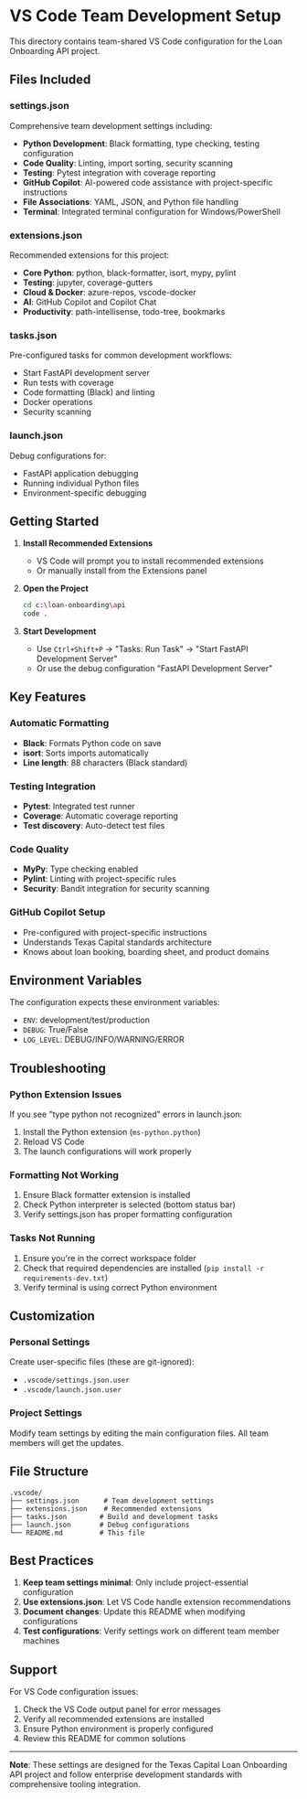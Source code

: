 # VS Code Team Development Setup

This directory contains team-shared VS Code configuration for the Loan Onboarding API project.

## Files Included

### settings.json
Comprehensive team development settings including:
- **Python Development**: Black formatting, type checking, testing configuration
- **Code Quality**: Linting, import sorting, security scanning
- **Testing**: Pytest integration with coverage reporting
- **GitHub Copilot**: AI-powered code assistance with project-specific instructions
- **File Associations**: YAML, JSON, and Python file handling
- **Terminal**: Integrated terminal configuration for Windows/PowerShell

### extensions.json
Recommended extensions for this project:
- **Core Python**: python, black-formatter, isort, mypy, pylint
- **Testing**: jupyter, coverage-gutters
- **Cloud & Docker**: azure-repos, vscode-docker
- **AI**: GitHub Copilot and Copilot Chat
- **Productivity**: path-intellisense, todo-tree, bookmarks

### tasks.json
Pre-configured tasks for common development workflows:
- Start FastAPI development server
- Run tests with coverage
- Code formatting (Black) and linting
- Docker operations
- Security scanning

### launch.json
Debug configurations for:
- FastAPI application debugging
- Running individual Python files
- Environment-specific debugging

## Getting Started

1. **Install Recommended Extensions**
   - VS Code will prompt you to install recommended extensions
   - Or manually install from the Extensions panel

2. **Open the Project**
   ```bash
   cd c:\loan-onboarding\api
   code .
   ```

3. **Start Development**
   - Use `Ctrl+Shift+P` → "Tasks: Run Task" → "Start FastAPI Development Server"
   - Or use the debug configuration "FastAPI Development Server"

## Key Features

### Automatic Formatting
- **Black**: Formats Python code on save
- **isort**: Sorts imports automatically
- **Line length**: 88 characters (Black standard)

### Testing Integration
- **Pytest**: Integrated test runner
- **Coverage**: Automatic coverage reporting
- **Test discovery**: Auto-detect test files

### Code Quality
- **MyPy**: Type checking enabled
- **Pylint**: Linting with project-specific rules
- **Security**: Bandit integration for security scanning

### GitHub Copilot Setup
- Pre-configured with project-specific instructions
- Understands Texas Capital standards architecture
- Knows about loan booking, boarding sheet, and product domains

## Environment Variables

The configuration expects these environment variables:
- `ENV`: development/test/production
- `DEBUG`: True/False
- `LOG_LEVEL`: DEBUG/INFO/WARNING/ERROR

## Troubleshooting

### Python Extension Issues
If you see "type python not recognized" errors in launch.json:
1. Install the Python extension (`ms-python.python`)
2. Reload VS Code
3. The launch configurations will work properly

### Formatting Not Working
1. Ensure Black formatter extension is installed
2. Check Python interpreter is selected (bottom status bar)
3. Verify settings.json has proper formatting configuration

### Tasks Not Running
1. Ensure you're in the correct workspace folder
2. Check that required dependencies are installed (`pip install -r requirements-dev.txt`)
3. Verify terminal is using correct Python environment

## Customization

### Personal Settings
Create user-specific files (these are git-ignored):
- `.vscode/settings.json.user`
- `.vscode/launch.json.user`

### Project Settings
Modify team settings by editing the main configuration files.
All team members will get the updates.

## File Structure
```
.vscode/
├── settings.json      # Team development settings
├── extensions.json    # Recommended extensions
├── tasks.json        # Build and development tasks  
├── launch.json       # Debug configurations
└── README.md         # This file
```

## Best Practices

1. **Keep team settings minimal**: Only include project-essential configuration
2. **Use extensions.json**: Let VS Code handle extension recommendations
3. **Document changes**: Update this README when modifying configurations
4. **Test configurations**: Verify settings work on different team member machines

## Support

For VS Code configuration issues:
1. Check the VS Code output panel for error messages
2. Verify all recommended extensions are installed
3. Ensure Python environment is properly configured
4. Review this README for common solutions

---

**Note**: These settings are designed for the Texas Capital Loan Onboarding API project and follow enterprise development standards with comprehensive tooling integration.
